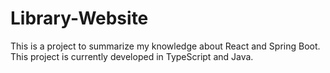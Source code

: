 # Library-Website
This is a project to summarize my knowledge about React and Spring Boot. This project is currently developed in TypeScript and Java.
